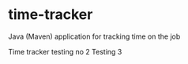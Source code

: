 # time-tracker
Java (Maven) application for tracking time on the job

Time tracker testing no 2
Testing 3
